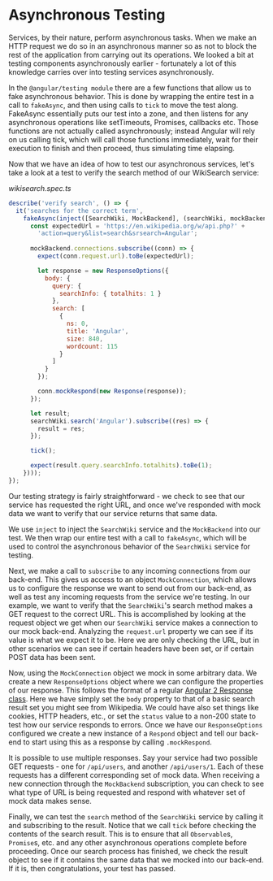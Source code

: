 # Asynchronous Testing

Services, by their nature, perform asynchronous tasks. When we make an HTTP request we do so in an asynchronous manner so as not to block the rest of the application from carrying out its operations. We looked a bit at testing components asynchronously earlier - fortunately a lot of this knowledge carries over into testing services asynchronously. 

In the `@angular/testing module` there are a few functions that allow us to fake asynchronous behavior. This is done by wrapping the entire test in a call to `fakeAsync`, and then using calls to `tick` to move the test along. FakeAsync essentially puts our test into a zone, and then listens for any asynchronous operations like setTimeouts, Promises, callbacks etc. Those functions are not actually called asynchronously; instead Angular will rely on us calling tick, which will call those functions immediately, wait for their execution to finish and then proceed, thus simulating time elapsing.

Now that we have an idea of how to test our asynchronous services, let's take a look at a test to verify the search method of our WikiSearch service:

*wikisearch.spec.ts*

```js
describe('verify search', () => {
  it('searches for the correct term',
    fakeAsync(inject([SearchWiki, MockBackend], (searchWiki, mockBackend) => {
      const expectedUrl = 'https://en.wikipedia.org/w/api.php?' +
        'action=query&list=search&srsearch=Angular';
        
      mockBackend.connections.subscribe((conn) => {
        expect(conn.request.url).toBe(expectedUrl);

        let response = new ResponseOptions({
          body: {
            query: {
              searchInfo: { totalhits: 1 }
            },
            search: [
              {
                ns: 0,
                title: 'Angular',
                size: 840,
                wordcount: 115
              }
            ]
          }
        });

        conn.mockRespond(new Response(response));
      });

      let result;
      searchWiki.search('Angular').subscribe((res) => {
        result = res;
      });

      tick();

      expect(result.query.searchInfo.totalhits).toBe(1);
    })));
});

```

Our testing strategy is fairly straightforward - we check to see that our service has requested the right URL, and once we've responded with mock data we want to verify that our service returns that same data.

We use `inject` to inject the `SearchWiki` service and the `MockBackend` into our test. We then wrap our entire test with a call to `fakeAsync`, which will be used to control the asynchronous behavior of the `SearchWiki` service for testing.

Next, we make a call to `subscribe` to any incoming connections from our back-end. This gives us access to an object `MockConnection`, which allows us to configure the response we want to send out from our back-end, as well as test any incoming requests from the service we're testing. In our example, we want to verify that the `SearchWiki`'s search method makes a GET request to the correct URL. This is accomplished by looking at the request object we get when our `SearchWiki` service makes a connection to our mock back-end. Analyzing the `request.url` property we can see if its value is what we expect it to be. Here we are only checking the URL, but in other scenarios we can see if certain headers have been set, or if certain POST data has been sent.

Now, using the `MockConnection` object we mock in some arbitrary data. We create a new `ResponseOptions` object where we can configure the properties of our response. This follows the format of a regular [Angular 2 Response class](https://angular.io/docs/js/latest/api/http/Response-class.html). Here we have simply set the `body` property to that of a basic search result set you might see from Wikipedia. We could have also set things like cookies, HTTP headers, etc., or set the `status` value to a non-200 state to test how our service responds to errors. Once we have our `ResponseOptions` configured we create a new instance of a `Respond` object and tell our back-end to start using this as a response by calling `.mockRespond`.

It is possible to use multiple responses. Say your service had two possible GET requests - one for `/api/users`, and another `/api/users/1`. Each of these requests has a different corresponding set of mock data. When receiving a new connection through the `MockBackend` subscription, you can check to see what type of URL is being requested and respond with whatever set of mock data makes sense.

Finally, we can test the `search` method of the `SearchWiki` service by calling it and subscribing to the result. Notice that we call `tick` before checking the contents of the search result. This is to ensure that all `Observable`s, `Promise`s, etc. and any other asynchronous operations complete before proceeding. Once our search process has finished, we check the result object to see if it contains the same data that we mocked into our back-end. If it is, then congratulations, your test has passed.
